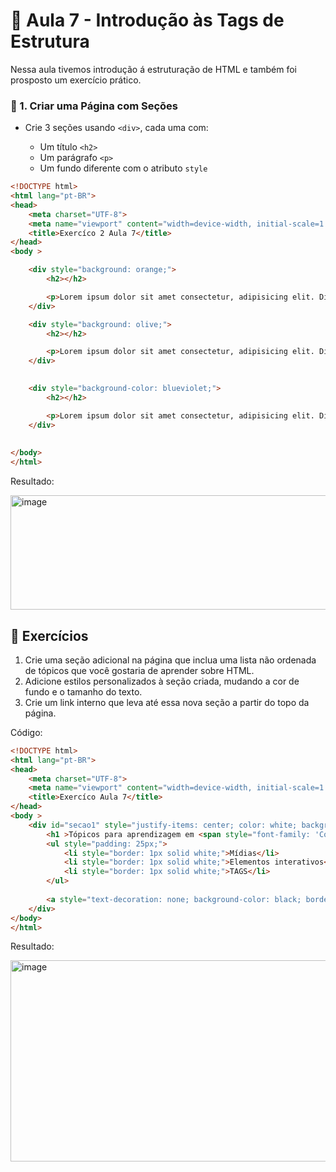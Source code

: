 # 📌 Aula 7 - Introdução às Tags de Estrutura

Nessa aula tivemos introdução á estruturação de HTML e também foi prosposto um exercício prático.

### 🧱 1. Criar uma Página com Seções

* Crie 3 seções usando `<div>`, cada uma com:

  * Um título `<h2>`
  * Um parágrafo `<p>`
  * Um fundo diferente com o atributo `style`

```html
<!DOCTYPE html>
<html lang="pt-BR">
<head>
    <meta charset="UTF-8">
    <meta name="viewport" content="width=device-width, initial-scale=1.0">
    <title>Exercíco 2 Aula 7</title>
</head>
<body >

    <div style="background: orange;">
        <h2></h2>

        <p>Lorem ipsum dolor sit amet consectetur, adipisicing elit. Dignissimos itaque sequi, reprehenderit quam, placeat fuga et architecto officiis perferendis perspiciatis recusandae asperiores pariatur eaque repellendus veniam omnis error sunt adipisci!</p>
    </div>

    <div style="background: olive;">
        <h2></h2>

        <p>Lorem ipsum dolor sit amet consectetur, adipisicing elit. Dignissimos itaque sequi, reprehenderit quam, placeat fuga et architecto officiis perferendis perspiciatis recusandae asperiores pariatur eaque repellendus veniam omnis error sunt adipisci!</p>
    </div>
 

    <div style="background-color: blueviolet;">
        <h2></h2>

        <p>Lorem ipsum dolor sit amet consectetur, adipisicing elit. Dignissimos itaque sequi, reprehenderit quam, placeat fuga et architecto officiis perferendis perspiciatis recusandae asperiores pariatur eaque repellendus veniam omnis error sunt adipisci!</p>
    </div>
 
 
</body>
</html>
```

Resultado:

<img width="953" height="183" alt="image" src="https://github.com/user-attachments/assets/1df89a01-811f-4b1b-8429-7cfaec09aace" />


## 🧠 Exercícios 

1. Crie uma seção adicional na página que inclua uma lista não ordenada de tópicos que você gostaria de aprender sobre HTML.
2. Adicione estilos personalizados à seção criada, mudando a cor de fundo e o tamanho do texto.
3. Crie um link interno que leva até essa nova seção a partir do topo da página.

Código:

```html
<!DOCTYPE html>
<html lang="pt-BR">
<head>
    <meta charset="UTF-8">
    <meta name="viewport" content="width=device-width, initial-scale=1.0">
    <title>Exercíco Aula 7</title>
</head>
<body >
    <div id="secao1" style="justify-items: center; color: white; background-color: orange; padding-top: 10px; text-align: center; height: 300px;">
        <h1 >Tópicos para aprendizagem em <span style="font-family: 'Courier New', Courier, monospace;">HTML</span></h1>
        <ul style="padding: 25px;">
            <li style="border: 1px solid white;">Mídias</li>
            <li style="border: 1px solid white;">Elementos interativos</li>
            <li style="border: 1px solid white;">TAGS</li>
        </ul>
        
        <a style="text-decoration: none; background-color: black; border: 1px solid white; color: white; padding: 15px;" href="#secao1">Ir para seção 1</a>
    </div>
</body>
</html>
```

Resultado:

<img width="940" height="322" alt="image" src="https://github.com/user-attachments/assets/7c7f0fbb-3b63-474e-b40a-0c5c4b7a2049" />

